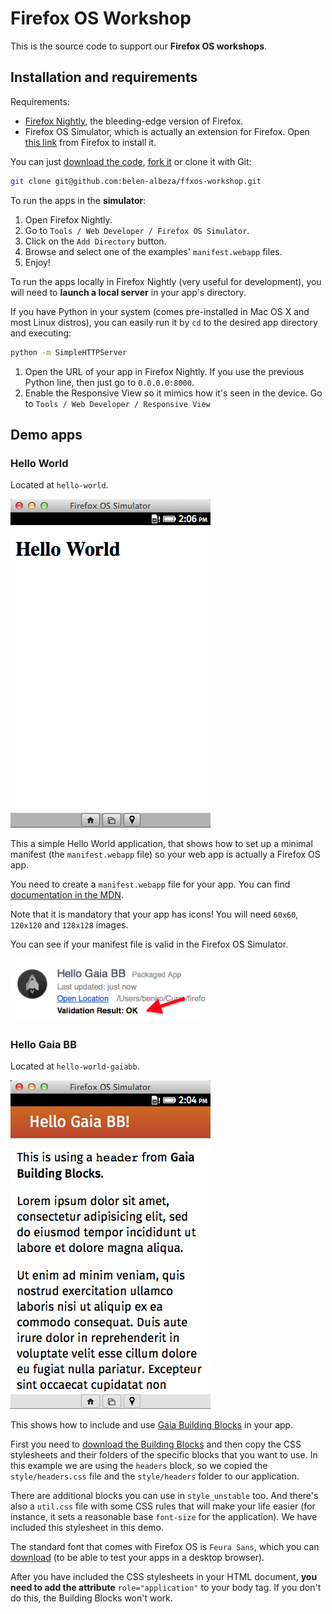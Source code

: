 # Firefox OS Workshop

This is the source code to support our **Firefox OS workshops**.

## Installation and requirements

Requirements:

- [Firefox Nightly](http://nightly.mozilla.org), the bleeding-edge version of Firefox.
- Firefox OS Simulator, which is actually an extension for Firefox. Open [this link](https://addons.mozilla.org/firefox/addon/firefox-os-simulator/) from Firefox to install it.

You can just [download the code](https://github.com/belen-albeza/ffxos-workshop/archive/master.zip), [fork it](https://github.com/belen-albeza/ffxos-workshop/fork) or clone it with Git:

```bash
git clone git@github.com:belen-albeza/ffxos-workshop.git
```

To run the apps in the **simulator**:

1. Open Firefox Nightly.
2. Go to `Tools / Web Developer / Firefox OS Simulator`.
3. Click on the `Add Directory` button.
4. Browse and select one of the examples' `manifest.webapp` files.
5. Enjoy!

To run the apps locally in Firefox Nightly (very useful for development), you will need to **launch a local server** in your app's directory.

If you have Python in your system (comes pre-installed in Mac OS X and most Linux distros), you can easily run it by `cd` to the desired app directory and executing: 
 
```bash
python -m SimpleHTTPServer
```

1. Open the URL of your app in Firefox Nightly. If you use the previous Python line, then just go to `0.0.0.0:8000`.
2. Enable the Responsive View so it mimics how it's seen in the device. Go to `Tools / Web Developer / Responsive View`

## Demo apps

### Hello World

Located at `hello-world`.

![Hello World screenshot](images/hello_world_screenshot.png)

This a simple Hello World application, that shows how to set up a minimal manifest (the `manifest.webapp` file) so your web app is actually a Firefox OS app.

You need to create a `manifest.webapp` file for your app. You can find [documentation in the MDN](https://developer.mozilla.org/en-US/Apps/Developing/Manifest).

Note that it is mandatory that your app has icons! You will need `60x60`, `120x120` and `128x128` images.

You can see if your manifest file is valid in the Firefox OS Simulator.

![Manifest validation](images/manifest_validation.png)

### Hello Gaia BB

Located at `hello-world-gaiabb`.

![Hello Gaia BB screenshot](images/hello_gaia_screenshot.png)

This shows how to include and use [Gaia Building Blocks](http://www.buildingfirefoxos.com) in your app.

First you need to [download the Building Blocks](http://buildingfirefoxos.com/downloads/) and then copy the CSS stylesheets and their folders of the specific blocks that you want to use. In this example we are using the `headers` block, so we copied the `style/headers.css` file and the `style/headers` folder to our application.

There are additional blocks you can use in `style_unstable` too. And there's also a `util.css` file with some CSS rules that will make your life easier (for instance, it sets a reasonable base `font-size` for the application). We have included this stylesheet in this demo.

The standard font that comes with Firefox OS is `Feura Sans`, which you can [download](http://buildingfirefoxos.com/downloads/) (to be able to test your apps in a desktop browser).

After you have included the CSS stylesheets in your HTML document, **you need to add the attribute** `role="application"` to your body tag. If you don't do this, the Building Blocks won't work.


